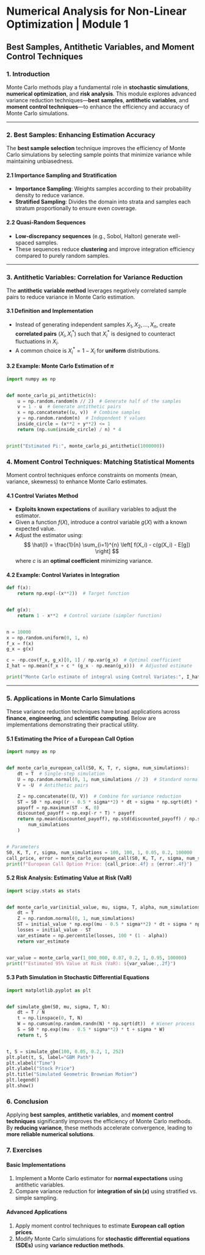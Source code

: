 # Numerical Analysis for Non-Linear Optimization | Module 1

## Best Samples, Antithetic Variables, and Moment Control Techniques

### 1. Introduction

Monte Carlo methods play a fundamental role in **stochastic simulations**, **numerical optimization**, and **risk analysis**. This module explores advanced variance reduction techniques—**best samples**, **antithetic variables**, and **moment control techniques**—to enhance the efficiency and accuracy of Monte Carlo simulations.

---

### 2. Best Samples: Enhancing Estimation Accuracy

The **best sample selection** technique improves the efficiency of Monte Carlo simulations by selecting sample points that minimize variance while maintaining unbiasedness.

#### 2.1 Importance Sampling and Stratification

- **Importance Sampling**: Weights samples according to their probability density to reduce variance.
- **Stratified Sampling**: Divides the domain into strata and samples each stratum proportionally to ensure even coverage.

#### 2.2 Quasi-Random Sequences

- **Low-discrepancy sequences** (e.g., Sobol, Halton) generate well-spaced samples.
- These sequences reduce **clustering** and improve integration efficiency compared to purely random samples.

---

### 3. Antithetic Variables: Correlation for Variance Reduction

The **antithetic variable method** leverages negatively correlated sample pairs to reduce variance in Monte Carlo estimation.

#### 3.1 Definition and Implementation

- Instead of generating independent samples $X_1, X_2, ..., X_n$, create **correlated pairs** $(X_i, X_i^*)$ such that $X_i^*$ is designed to counteract fluctuations in $X_i$.
- A common choice is $X_i^* = 1 - X_i$ for **uniform** distributions.

#### 3.2 Example: Monte Carlo Estimation of $\pi$

```python
import numpy as np


def monte_carlo_pi_antithetic(n):
    u = np.random.random(n // 2)  # Generate half of the samples
    v = 1 - u  # Generate antithetic pairs
    x = np.concatenate((u, v))  # Combine samples
    y = np.random.random(n)  # Independent Y values
    inside_circle = (x**2 + y**2) <= 1
    return (np.sum(inside_circle) / n) * 4


print("Estimated Pi:", monte_carlo_pi_antithetic(1000000))
```

### 4. Moment Control Techniques: Matching Statistical Moments

Moment control techniques enforce constraints on moments (mean, variance, skewness) to enhance Monte Carlo estimates.

#### 4.1 Control Variates Method

- **Exploits known expectations** of auxiliary variables to adjust the estimator.
- Given a function $f(X)$, introduce a control variable $g(X)$ with a known expected value.
- Adjust the estimator using:
  $$
  \hat{I} = \frac{1}{n} \sum_{i=1}^{n} \left[ f(X_i) - c(g(X_i) - E[g]) \right]
  $$
  where $c$ is an **optimal coefficient** minimizing variance.

#### 4.2 Example: Control Variates in Integration

```python
def f(x):
    return np.exp(-(x**2))  # Target function


def g(x):
    return 1 - x**2  # Control variate (simpler function)


n = 10000
x = np.random.uniform(0, 1, n)
f_x = f(x)
g_x = g(x)

c = -np.cov(f_x, g_x)[0, 1] / np.var(g_x)  # Optimal coefficient
I_hat = np.mean(f_x + c * (g_x - np.mean(g_x)))  # Adjusted estimate

print("Monte Carlo estimate of integral using Control Variates:", I_hat)
```

---

### 5. Applications in Monte Carlo Simulations

These variance reduction techniques have broad applications across **finance**, **engineering**, and **scientific computing**. Below are implementations demonstrating their practical utility.

#### 5.1 Estimating the Price of a European Call Option

```python
import numpy as np


def monte_carlo_european_call(S0, K, T, r, sigma, num_simulations):
    dt = T  # Single-step simulation
    U = np.random.normal(0, 1, num_simulations // 2)  # Standard normal samples
    V = -U  # Antithetic pairs

    Z = np.concatenate((U, V))  # Combine for variance reduction
    ST = S0 * np.exp((r - 0.5 * sigma**2) * dt + sigma * np.sqrt(dt) * Z)
    payoff = np.maximum(ST - K, 0)
    discounted_payoff = np.exp(-r * T) * payoff
    return np.mean(discounted_payoff), np.std(discounted_payoff) / np.sqrt(
        num_simulations
    )


# Parameters
S0, K, T, r, sigma, num_simulations = 100, 100, 1, 0.05, 0.2, 100000
call_price, error = monte_carlo_european_call(S0, K, T, r, sigma, num_simulations)
print(f"European Call Option Price: {call_price:.4f} ± {error:.4f}")
```

#### 5.2 Risk Analysis: Estimating Value at Risk (VaR)

```python
import scipy.stats as stats


def monte_carlo_var(initial_value, mu, sigma, T, alpha, num_simulations):
    dt = T
    Z = np.random.normal(0, 1, num_simulations)
    ST = initial_value * np.exp((mu - 0.5 * sigma**2) * dt + sigma * np.sqrt(dt) * Z)
    losses = initial_value - ST
    var_estimate = np.percentile(losses, 100 * (1 - alpha))
    return var_estimate


var_value = monte_carlo_var(1_000_000, 0.07, 0.2, 1, 0.95, 100000)
print(f"Estimated 95% Value at Risk (VaR): ${var_value:,.2f}")
```

#### 5.3 Path Simulation in Stochastic Differential Equations

```python
import matplotlib.pyplot as plt


def simulate_gbm(S0, mu, sigma, T, N):
    dt = T / N
    t = np.linspace(0, T, N)
    W = np.cumsum(np.random.randn(N) * np.sqrt(dt))  # Wiener process
    S = S0 * np.exp((mu - 0.5 * sigma**2) * t + sigma * W)
    return t, S


t, S = simulate_gbm(100, 0.05, 0.2, 1, 252)
plt.plot(t, S, label="GBM Path")
plt.xlabel("Time")
plt.ylabel("Stock Price")
plt.title("Simulated Geometric Brownian Motion")
plt.legend()
plt.show()
```

### 6. Conclusion

Applying **best samples**, **antithetic variables**, and **moment control techniques** significantly improves the efficiency of Monte Carlo methods. By **reducing variance**, these methods accelerate convergence, leading to **more reliable numerical solutions**.

### 7. Exercises

#### Basic Implementations

1. Implement a Monte Carlo estimator for **normal expectations** using antithetic variables.
2. Compare variance reduction for **integration of $\sin(x)$** using stratified vs. simple sampling.

#### Advanced Applications

1. Apply moment control techniques to estimate **European call option prices**.
2. Modify Monte Carlo simulations for **stochastic differential equations (SDEs)** using **variance reduction methods**.
